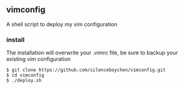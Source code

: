 ## vimconfig

A shell script to deploy my vim configuration


### install


The installation will overwrite your .vimrc file, be sure to backup your existing vim configuration

```
$ git clone https://github.com/silenceboychen/vimconfig.git
$ cd vimconfig
$ ./deploy.sh

```

